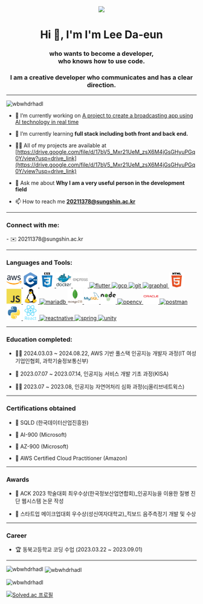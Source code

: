<br>
<br>
<p align="center"><img src="https://github.com/user-attachments/assets/621465d5-e1f7-46b7-83d6-8c7b7da681b7">
  
<h1 align="center">Hi 👋, I'm I'm Lee Da-eun
<h3 align="center"> who wants to become a developer, <br> who knows how to use code.</h3>
<h3 align="center">I am a creative developer who communicates and has a clear direction.</h3>
<hr>
<p align="left"> <img src="https://komarev.com/ghpvc/?username=wbwhdrhadl&label=Profile%20views&color=0e75b6&style=flat" alt="wbwhdrhadl" /> </p>

- 🔭 I’m currently working on [A project to create a broadcasting app using AI technology in real time](https://github.com/wbwhdrhadl/Makking)

- 🌱 I’m currently learning **full stack including both front and back end.**

- 👨‍💻 All of my projects are available at [https://drive.google.com/file/d/17bV5_Mxr21UeM_zsX6M4jGsGHyuPGq0Y/view?usp=drive_link](https://drive.google.com/file/d/17bV5_Mxr21UeM_zsX6M4jGsGHyuPGq0Y/view?usp=drive_link)

- 💬 Ask me about **Why I am a very useful person in the development field**

- 📫 How to reach me **20211378@sungshin.ac.kr**

<hr>

<h3 align="left">Connect with me: </h3>
- ✉️ 20211378@sungshin.ac.kr 
<hr>
<p align="left">
</p>

<h3 align="left">Languages and Tools:</h3>
<p align="left"> <a href="https://aws.amazon.com" target="_blank" rel="noreferrer"> <img src="https://raw.githubusercontent.com/devicons/devicon/master/icons/amazonwebservices/amazonwebservices-original-wordmark.svg" alt="aws" width="40" height="40"/> </a> <a href="https://www.w3schools.com/cpp/" target="_blank" rel="noreferrer"> <img src="https://raw.githubusercontent.com/devicons/devicon/master/icons/cplusplus/cplusplus-original.svg" alt="cplusplus" width="40" height="40"/> </a> <a href="https://www.w3schools.com/css/" target="_blank" rel="noreferrer"> <img src="https://raw.githubusercontent.com/devicons/devicon/master/icons/css3/css3-original-wordmark.svg" alt="css3" width="40" height="40"/> </a> <a href="https://www.docker.com/" target="_blank" rel="noreferrer"> <img src="https://raw.githubusercontent.com/devicons/devicon/master/icons/docker/docker-original-wordmark.svg" alt="docker" width="40" height="40"/> </a> <a href="https://expressjs.com" target="_blank" rel="noreferrer"> <img src="https://raw.githubusercontent.com/devicons/devicon/master/icons/express/express-original-wordmark.svg" alt="express" width="40" height="40"/> </a> <a href="https://flutter.dev" target="_blank" rel="noreferrer"> <img src="https://www.vectorlogo.zone/logos/flutterio/flutterio-icon.svg" alt="flutter" width="40" height="40"/> </a> <a href="https://cloud.google.com" target="_blank" rel="noreferrer"> <img src="https://www.vectorlogo.zone/logos/google_cloud/google_cloud-icon.svg" alt="gcp" width="40" height="40"/> </a> <a href="https://git-scm.com/" target="_blank" rel="noreferrer"> <img src="https://www.vectorlogo.zone/logos/git-scm/git-scm-icon.svg" alt="git" width="40" height="40"/> </a> <a href="https://graphql.org" target="_blank" rel="noreferrer"> <img src="https://www.vectorlogo.zone/logos/graphql/graphql-icon.svg" alt="graphql" width="40" height="40"/> </a> <a href="https://www.w3.org/html/" target="_blank" rel="noreferrer"> <img src="https://raw.githubusercontent.com/devicons/devicon/master/icons/html5/html5-original-wordmark.svg" alt="html5" width="40" height="40"/> </a> <a href="https://developer.mozilla.org/en-US/docs/Web/JavaScript" target="_blank" rel="noreferrer"> <img src="https://raw.githubusercontent.com/devicons/devicon/master/icons/javascript/javascript-original.svg" alt="javascript" width="40" height="40"/> </a> <a href="https://www.linux.org/" target="_blank" rel="noreferrer"> <img src="https://raw.githubusercontent.com/devicons/devicon/master/icons/linux/linux-original.svg" alt="linux" width="40" height="40"/> </a> <a href="https://mariadb.org/" target="_blank" rel="noreferrer"> <img src="https://www.vectorlogo.zone/logos/mariadb/mariadb-icon.svg" alt="mariadb" width="40" height="40"/> </a> <a href="https://www.mongodb.com/" target="_blank" rel="noreferrer"> <img src="https://raw.githubusercontent.com/devicons/devicon/master/icons/mongodb/mongodb-original-wordmark.svg" alt="mongodb" width="40" height="40"/> </a> <a href="https://www.mysql.com/" target="_blank" rel="noreferrer"> <img src="https://raw.githubusercontent.com/devicons/devicon/master/icons/mysql/mysql-original-wordmark.svg" alt="mysql" width="40" height="40"/> </a> <a href="https://nodejs.org" target="_blank" rel="noreferrer"> <img src="https://raw.githubusercontent.com/devicons/devicon/master/icons/nodejs/nodejs-original-wordmark.svg" alt="nodejs" width="40" height="40"/> </a> <a href="https://opencv.org/" target="_blank" rel="noreferrer"> <img src="https://www.vectorlogo.zone/logos/opencv/opencv-icon.svg" alt="opencv" width="40" height="40"/> </a> <a href="https://www.oracle.com/" target="_blank" rel="noreferrer"> <img src="https://raw.githubusercontent.com/devicons/devicon/master/icons/oracle/oracle-original.svg" alt="oracle" width="40" height="40"/> </a> <a href="https://postman.com" target="_blank" rel="noreferrer"> <img src="https://www.vectorlogo.zone/logos/getpostman/getpostman-icon.svg" alt="postman" width="40" height="40"/> </a> <a href="https://www.python.org" target="_blank" rel="noreferrer"> <img src="https://raw.githubusercontent.com/devicons/devicon/master/icons/python/python-original.svg" alt="python" width="40" height="40"/> </a> <a href="https://reactjs.org/" target="_blank" rel="noreferrer"> <img src="https://raw.githubusercontent.com/devicons/devicon/master/icons/react/react-original-wordmark.svg" alt="react" width="40" height="40"/> </a> <a href="https://reactnative.dev/" target="_blank" rel="noreferrer"> <img src="https://reactnative.dev/img/header_logo.svg" alt="reactnative" width="40" height="40"/> </a> <a href="https://spring.io/" target="_blank" rel="noreferrer"> <img src="https://www.vectorlogo.zone/logos/springio/springio-icon.svg" alt="spring" width="40" height="40"/> </a> <a href="https://unity.com/" target="_blank" rel="noreferrer"> <img src="https://www.vectorlogo.zone/logos/unity3d/unity3d-icon.svg" alt="unity" width="40" height="40"/> </a> </p>
<hr>
<h3 align="left">Education completed:</h3>

- 🚴‍♀️ 2024.03.03 ~ 2024.08.22, AWS 기반 풀스택 인공지능 개발자 과정(IT 여성기업인협회, 과학기술정보통신부)

- 🚴 2023.07.07 ~ 2023.07.14, 인공지능 서비스 개발 기초 과정(KISA)

- 🚴‍♂️ 2023.07 ~ 2023.08, 인공지능 자연어처리 심화 과정(cj올리브네트윅스)
  
<hr>
<h3 align="left">Certifications obtained</h3>

- 🦊 SQLD (한국데이터산업진흥원)

- 🐷 AI-900 (Microsoft)

- 🐼 AZ-900 (Microsoft)
  
- 🦁 AWS Certified Cloud Practitioner (Amazon)
  
<hr>

<h3 align="left">Awards</h3>

- 🥇 ACK 2023 학술대회 최우수상(한국정보산업연합회)_인공지능을 이용한 질병 진단 웹시스템 논문 작성

- 🥈 스타트업 메이크업대회 우수상(성신여자대학교)_킥보드 음주측정기 개발 및 수상

<hr>

<h3 align="left">Career</h3>

- 🏆 동북고등학교 코딩 수업 (2023.03.22	~	2023.09.01)

<hr>

<p><img align="left" src="https://github-readme-stats.vercel.app/api/top-langs?username=wbwhdrhadl&show_icons=true&locale=en&layout=compact" alt="wbwhdrhadl" /></p>

<p>&nbsp;<img align="center" src="https://github-readme-stats.vercel.app/api?username=wbwhdrhadl&show_icons=true&locale=en" alt="wbwhdrhadl" /></p>

<p><img align="center" src="https://github-readme-streak-stats.herokuapp.com/?user=wbwhdrhadl&" alt="wbwhdrhadl" /></p>

[![Solved.ac 프로필](http://mazassumnida.wtf/api/v2/generate_badge?boj=daeunrhadl)](https://solved.ac/daeunrhadl)
